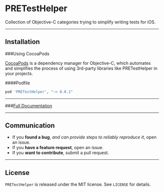 PRETestHelper
=============

Collection of Objective-C categories trying to simplify writing tests for iOS.

---

## Installation

###Using CocoaPods

[CocoaPods](https://cocoapods.org/) is a dependency manager for Objective-C, which automates and simplifies the process of using 3rd-party libraries like PRETestHelper in your projects.

####Podfile

```ruby
pod 'PRETestHelper', "~> 0.0.1"
```

---

###[Full Documentation](http://cocoadocs.org/docsets/PRETestHelper)

---

## Communication

- If you **found a bug**, _and can provide steps to reliably reproduce it_, open an issue.
- If you **have a feature request**, open an issue.
- If you **want to contribute**, submit a pull request.

---

## License

`PRETestHelper` is released under the MIT license. See `LICENSE` for details.
